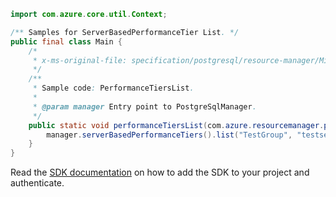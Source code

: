 ```java
import com.azure.core.util.Context;

/** Samples for ServerBasedPerformanceTier List. */
public final class Main {
    /*
     * x-ms-original-file: specification/postgresql/resource-manager/Microsoft.DBforPostgreSQL/stable/2017-12-01/examples/PerformanceTiersListByServer.json
     */
    /**
     * Sample code: PerformanceTiersList.
     *
     * @param manager Entry point to PostgreSqlManager.
     */
    public static void performanceTiersList(com.azure.resourcemanager.postgresql.PostgreSqlManager manager) {
        manager.serverBasedPerformanceTiers().list("TestGroup", "testserver", Context.NONE);
    }
}
```

Read the [SDK documentation](https://github.com/Azure/azure-sdk-for-java/blob/azure-resourcemanager-postgresql_1.0.2/sdk/postgresql/azure-resourcemanager-postgresql/README.md) on how to add the SDK to your project and authenticate.
